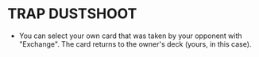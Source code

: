 
# TRAP DUSTSHOOT

*   You can select your own card that was taken by your opponent with "Exchange". The card returns to the owner's deck (yours, in this case).

  
